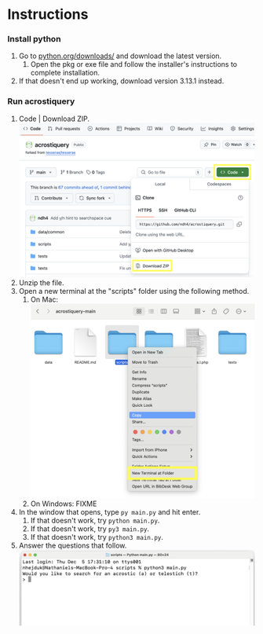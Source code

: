 # Instructions

### Install python

1. Go to [python.org/downloads/](https://www.python.org/downloads/) and download the latest version.
   1. Open the pkg or exe file and follow the installer's instructions to complete installation.
2. If that doesn't end up working, download version 3.13.1 instead.

### Run acrostiquery

1. Code | Download ZIP.
![Code | Download ZIP](images/download_zip.png)
2. Unzip the file.
3. Open a new terminal at the "scripts" folder using the following method.
   1. On Mac: ![Right-click on "scripts" and select "New Terminal at folder"](images/open_terminal_mac.png)
   2. On Windows: FIXME
4. In the window that opens, type `py main.py` and hit enter.
   1. If that doesn't work, try `python main.py`.
   2. If that doesn't work, try `py3 main.py`.
   3. If that doesn't work, try `python3 main.py`.
5. Answer the questions that follow.
![The first question should be, "Do you want to search for an acrostic or telestich?](images/mac_success.png)

